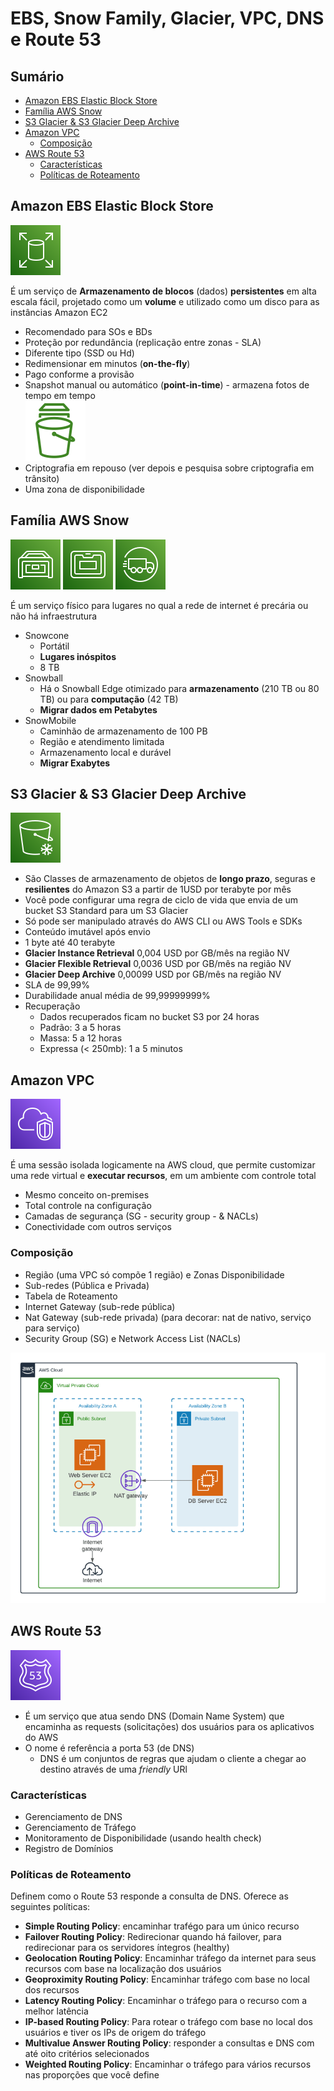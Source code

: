 <h1>EBS, Snow Family, Glacier, VPC, DNS e Route 53</h1>

<h2>Sumário</h2>

- [Amazon EBS Elastic Block Store](#amazon-ebs-elastic-block-store)
- [Família AWS Snow](#família-aws-snow)
- [S3 Glacier \& S3 Glacier Deep Archive](#s3-glacier--s3-glacier-deep-archive)
- [Amazon VPC](#amazon-vpc)
  - [Composição](#composição)
- [AWS Route 53](#aws-route-53)
  - [Características](#características)
  - [Políticas de Roteamento](#políticas-de-roteamento)

## Amazon EBS Elastic Block Store

![Elastic Block Store](./images/svg/storage/ebs.svg)

É um serviço de **Armazenamento de blocos** (dados) **persistentes** em alta escala fácil, projetado como um **volume** e utilizado como um disco para as instâncias Amazon EC2

- Recomendado para SOs e BDs
- Proteção por redundância (replicação entre zonas - SLA)
- Diferente tipo (SSD ou Hd)
- Redimensionar em minutos (**on-the-fly**)
- Pago conforme a provisão
- Snapshot manual ou automático (**point-in-time**) - armazena fotos de tempo em tempo <br> ![Snapshot](./images/svg/storage/ebssnapshot.svg)
- Criptografia em repouso (ver depois e pesquisa sobre criptografia em trânsito)
- Uma zona de disponibilidade

## Família AWS Snow

![Snowcone](./images/svg/storage/snowcone.svg)
![Snowball](./images/svg/storage/snowball.svg)
![Snowmobile](./images/svg/storage/snowmobile.svg)

É um serviço físico para lugares no qual a rede de internet é precária ou não há infraestrutura

- Snowcone
  - Portátil
  - **Lugares inóspitos**
  - 8 TB
- Snowball
  - Há o Snowball Edge otimizado para **armazenamento** (210 TB ou 80 TB) ou para **computação** (42 TB)
  - **Migrar dados em Petabytes**
- SnowMobile
  - Caminhão de armazenamento de 100 PB
  - Região e atendimento limitada
  - Armazenamento local e durável
  - **Migrar Exabytes**

## S3 Glacier & S3 Glacier Deep Archive

![S3 Glacier](./images/svg/storage/s3gaclier.svg)

- São Classes de armazenamento de objetos de **longo prazo**, seguras e **resilientes** do Amazon S3 a partir de 1USD por terabyte por mês
- Você pode configurar uma regra de ciclo de vida que envia de um bucket S3 Standard para um S3 Glacier
- Só pode ser manipulado através do AWS CLI ou AWS Tools e SDKs
- Conteúdo imutável após envio
- 1 byte até 40 terabyte
- **Glacier Instance Retrieval** 0,004 USD por GB/mês na região NV
- **Glacier Flexible Retrieval** 0,0036 USD por GB/mês na região NV
- **Glacier Deep Archive** 0,00099 USD por GB/mês na região NV
- SLA de 99,99%
- Durabilidade anual média de 99,99999999%
- Recuperação
  - Dados recuperados ficam no bucket S3 por 24 horas
  - Padrão: 3 a 5 horas
  - Massa: 5 a 12 horas
  - Expressa (< 250mb): 1 a 5 minutos

## Amazon VPC

![Amazon VPC](./images/svg/network_content-delivery/vpc.svg)

É uma sessão isolada logicamente na AWS cloud, que permite customizar uma rede virtual e **executar recursos**, em um ambiente com controle total

- Mesmo conceito on-premises
- Total controle na configuração
- Camadas de segurança (SG - security group - & NACLs)
- Conectividade com outros serviços

### Composição

- Região (uma VPC só compõe 1 região) e Zonas Disponibilidade
- Sub-redes (Pública e Privada)
- Tabela de Roteamento
- Internet Gateway (sub-rede pública)
- Nat Gateway (sub-rede privada) (para decorar: nat de nativo, serviço para serviço)
- Security Group (SG) e Network Access List (NACLs)

![exemplo de uma arquitetura VPC](./images/vpc-example.png)

## AWS Route 53

![Route 53](./images/svg/network_content-delivery/route53.svg)

- É um serviço que atua sendo DNS (Domain Name System) que encaminha as requests (solicitações) dos usuários para os aplicativos do AWS
- O nome é referência a porta 53 (de DNS)
  - DNS é um conjuntos de regras que ajudam o cliente a chegar ao destino através de uma *friendly* URl

### Características

- Gerenciamento de DNS
- Gerenciamento de Tráfego
- Monitoramento de Disponibilidade (usando health check)
- Registro de Domínios

### Políticas de Roteamento

Definem como o Route 53 responde a consulta de DNS. Oferece as seguintes políticas:

- **Simple Routing Policy**: encaminhar trafégo para um único recurso
- **Failover Routing Policy**: Redirecionar quando há failover, para redirecionar para os servidores íntegros (healthy)
- **Geolocation Routing Policy**: Encaminhar tráfego da internet para seus recursos com base na localização dos usuários
- **Geoproximity Routing Policy**: Encaminhar tráfego com base no local dos recursos
- **Latency Routing Policy**: Encaminhar o tráfego para o recurso com a melhor latência
- **IP-based Routing Policy**: Para rotear o tráfego com base no local dos usuários e tiver os IPs de origem do tráfego
- **Multivalue Answer Routing Policy**: responder a consultas e DNS com até oito critérios selecionados
- **Weighted Routing Policy**: Encaminhar o tráfego para vários recursos nas proporções que você define
